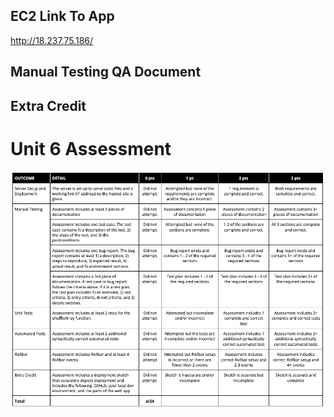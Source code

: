 ## EC2 Link To App

http://18.237.75.186/

## Manual Testing QA Document


## Extra Credit


# Unit 6 Assessment
![Unit6Rubric](https://github.com/GravviSoft/unit_6_assessment/blob/main/Unit6Rubric.png)
